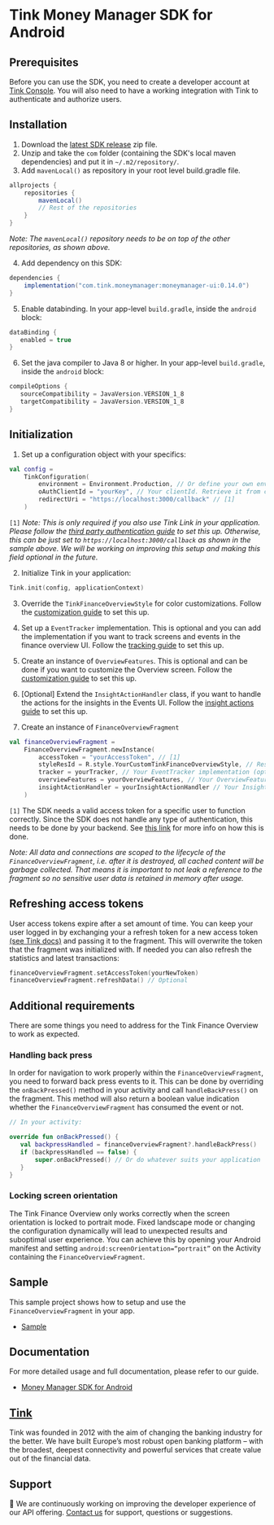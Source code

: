 # Tink Money Manager SDK for Android

## Prerequisites
   Before you can use the SDK, you need to create a developer account at [Tink Console](https://console.tink.com/). You will also need to have a working integration with Tink to authenticate and authorize users.

## Installation

1. Download the [latest SDK release](https://github.com/tink-ab/tink-money-manager-android/releases/latest) zip file.
2. Unzip and take the `com` folder (containing the SDK's local maven dependencies) and put it in `~/.m2/repository/`.
3. Add `mavenLocal()` as repository in your root level build.gradle file.

```groovy
allprojects {
    repositories {
        mavenLocal()
        // Rest of the repositories
    }
}
```

_Note: The `mavenLocal()` repository needs to be on top of the other repositories, as shown above._

4. Add dependency on this SDK:

```groovy
dependencies {
    implementation("com.tink.moneymanager:moneymanager-ui:0.14.0")
}
```

5. Enable databinding. In your app-level `build.gradle`, inside the `android` block:
```groovy
dataBinding {
   enabled = true
}
```

6. Set the java compiler to Java 8 or higher. In your app-level `build.gradle`, inside the `android` block:
```groovy
compileOptions {
   sourceCompatibility = JavaVersion.VERSION_1_8
   targetCompatibility = JavaVersion.VERSION_1_8
}
```

## Initialization

1. Set up a configuration object with your specifics:

```kotlin
val config =
    TinkConfiguration(
        environment = Environment.Production, // Or define your own environment
        oAuthClientId = "yourKey", // Your clientId. Retrieve it from console.tink.com,
        redirectUri = "https://localhost:3000/callback" // [1]
    )
```

`[1]` _Note: This is only required if you also use Tink Link in your application. Please follow the [third party authentication guide](https://docs.tink.com/resources/tutorials/tink-link-sdk-android-tutorial#third-party-authentication) to set this up.
Otherwise, this can be just set to `https://localhost:3000/callback` as shown in the sample above. We will be working on improving this setup and making this field optional in the future._

2. Initialize Tink in your application:

```kotlin
Tink.init(config, applicationContext)
```

3. Override the `TinkFinanceOverviewStyle` for color customizations. Follow the [customization guide](https://docs.tink.com/resources/pfm-sdk-android/pfm-sdk-android-customization) to set this up.

4. Set up a `EventTracker` implementation. This is optional and you can add the implementation if you want to track screens and events in the finance overview UI. Follow the [tracking guide](https://docs.tink.com/resources/pfm-sdk-android/pfm-sdk-android-event-tracking) to set this up.

5. Create an instance of `OverviewFeatures`. This is optional and can be done if you want to customize the Overview screen. Follow the [customization guide](https://docs.tink.com/resources/pfm-sdk-android/pfm-sdk-android-finance-overview#displaying-the-finance-overview) to set this up.

6. [Optional] Extend the `InsightActionHandler` class, if you want to handle the actions for the insights in the Events UI. Follow the [insight actions guide](https://docs.tink.com/resources/pfm-sdk-android/pfm-sdk-android-handling-insight-actions) to set this up.

7. Create an instance of `FinanceOverviewFragment`

```kotlin
val financeOverviewFragment =
    FinanceOverviewFragment.newInstance(
        accessToken = "yourAccessToken", // [1]
        styleResId = R.style.YourCustomTinkFinanceOverviewStyle, // Resource ID of your style that extends TinkFinanceOverviewStyle
        tracker = yourTracker, // Your EventTracker implementation (optional)
        overviewFeatures = yourOverviewFeatures, // Your OverviewFeatures instance (optional)
        insightActionHandler = yourInsightActionHandler // Your InsightActionHandler subclass (optional)
    )
```
`[1]` The SDK needs a valid access token for a specific user to function correctly. Since the SDK does not handle any type of authentication, this needs to be done by your backend. See [this link](https://docs.tink.com/api/#oauth) for more info on how this is done.

_Note: All data and connections are scoped to the lifecycle of the `FinanceOverviewFragment`, i.e. after it is destroyed, all cached content will be garbage collected. That means it is important to not leak a reference to the fragment so no sensitive user data is retained in memory after usage._

## Refreshing access tokens
User access tokens expire after a set amount of time. You can keep your user logged in by exchanging your a refresh token for a new access token [(see Tink docs)](https://docs.tink.com/api/#get-an-authorization-token) and passing it to the fragment. This will overwrite the token that the fragment was initialized with. If needed you can also refresh the statistics and latest transactions:

```kotlin
financeOverviewFragment.setAccessToken(yourNewToken)
financeOverviewFragment.refreshData() // Optional
```

## Additional requirements

There are some things you need to address for the Tink Finance Overview to work as expected.

### Handling back press

In order for navigation to work properly within the `FinanceOverviewFragment`, you need to forward back press events to it. This can be done by overriding the `onBackPressed()` method in your activity and call `handleBackPress()` on the fragment. This method will also return a boolean value indication whether the `FinanceOverviewFragment` has consumed the event or not.

```kotlin
// In your activity:

override fun onBackPressed() {
   val backpressHandled = financeOverviewFragment?.handleBackPress()
   if (backpressHandled == false) {
       super.onBackPressed() // Or do whatever suits your application
   }
}
```

### Locking screen orientation

The Tink Finance Overview only works correctly when the screen orientation is locked to portrait mode. Fixed landscape mode or changing the configuration dynamically will lead to unexpected results and suboptimal user experience.
You can achieve this by opening your Android manifest and setting `android:screenOrientation=“portrait”` on the Activity containing the `FinanceOverviewFragment`.

## Sample

This sample project shows how to setup and use the `FinanceOverviewFragment` in your app.

- [Sample](sample-moneymanager-ui)

## Documentation
For more detailed usage and full documentation, please refer to our guide.

- [Money Manager SDK for Android](https://docs.tink.com/resources/pfm-sdk-android)

## [Tink](https://tink.com)
Tink was founded in 2012 with the aim of changing the banking industry for the better. We have built Europe’s most robust open banking platform – with the broadest, deepest connectivity and powerful services that create value out of the financial data.

## Support
👋 We are continuously working on improving the developer experience of our API offering. [Contact us](https://tinkab.atlassian.net/servicedesk/customer/portal/5) for support, questions or suggestions.

